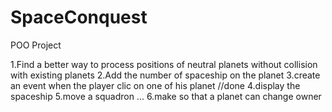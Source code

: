 # SpaceConquest
POO Project

1.Find a better way to process positions of neutral planets without collision with existing planets
2.Add the number of spaceship on the planet
3.create an event when the player clic on one of his planet //done
4.display the spaceship
5.move a squadron ...
6.make so that a planet can change owner

